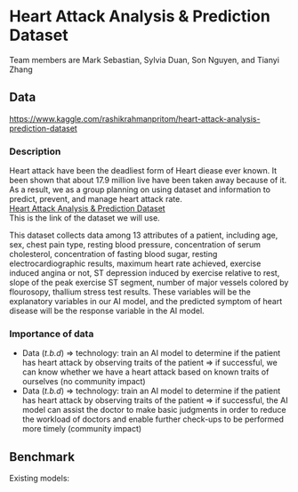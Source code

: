 # Heart Attack Analysis & Prediction Dataset
Team members are Mark Sebastian, Sylvia Duan, Son Nguyen, and Tianyi Zhang
## Data
https://www.kaggle.com/rashikrahmanpritom/heart-attack-analysis-prediction-dataset
### Description
Heart attack have been the deadliest form of Heart diease ever known. It been shown that about 17.9 million live have been taken away because of it. As a result, we as a group planning on using dataset and information to predict, prevent, and manage heart attack rate.<br />
[Heart Attack Analysis & Prediction Dataset](https://www.kaggle.com/rashikrahmanpritom/heart-attack-analysis-prediction-dataset)<br />
This is the link of the dataset we will use.<br />

This dataset collects data among 13 attributes of a patient, including age, sex, chest pain type, resting blood pressure, concentration of serum cholesterol, concentration of fasting blood sugar, resting electrocardiographic results, maximum heart rate achieved, exercise induced angina or not, ST depression induced by exercise relative to rest, slope of the peak exercise ST segment, number of major vessels colored by flourosopy, thallium stress test results. These variables will be the explanatory variables in our AI model, and the predicted symptom of heart disease will be the response variable in the AI model.
### Importance of data
- Data (*t.b.d*) => technology: train an AI model to determine if the patient has heart attack by observing traits of the patient => if successful, we can know whether we have a heart attack based on known traits of ourselves (no community impact)
- Data (*t.b.d*) => technology: train an AI model to determine if the patient has heart attack by observing traits of the patient => if successful, the AI model can assist the doctor to make basic judgments in order to reduce the workload of doctors and enable further check-ups to be performed more timely (community impact)
## Benchmark
Existing models:
